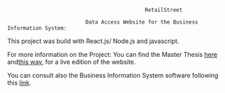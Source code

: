 
                                                RetailStreet

                             Data Access Website for the Business Information System:
  
This project was build with React.js/ Node.js and javascript.

For more information on the Project: You can find the Master Thesis [here](https://www.web-profashion.de/Validation%20and%20Analysis%20for%20Business%20Information%20System.pdf)
and[this way](https://cygniv404.github.io/RetailStreet/), for a live edition of the website.

You can consult also the Business Information System software following this [link](https://github.com/cygniv404/BIS-software).
